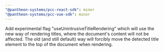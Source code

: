 ```yaml
---
"@pantheon-systems/pcc-react-sdk": minor
"@pantheon-systems/pcc-vue-sdk": minor
---
```


Add experimental flag "useUnintrusiveTitleRendering" which will use the new way
of rendering titles, where the document's content will not be affected. The old
(and still default) way will forcibly move the detected title element to the top
of the document when rendering.

